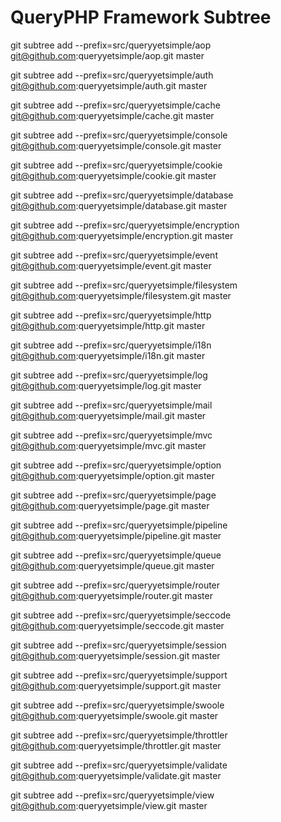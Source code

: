 # QueryPHP Framework Subtree

git subtree add --prefix=src/queryyetsimple/aop git@github.com:queryyetsimple/aop.git master

git subtree add --prefix=src/queryyetsimple/auth git@github.com:queryyetsimple/auth.git master

git subtree add --prefix=src/queryyetsimple/cache git@github.com:queryyetsimple/cache.git master

git subtree add --prefix=src/queryyetsimple/console git@github.com:queryyetsimple/console.git master

git subtree add --prefix=src/queryyetsimple/cookie git@github.com:queryyetsimple/cookie.git master

git subtree add --prefix=src/queryyetsimple/database git@github.com:queryyetsimple/database.git master

git subtree add --prefix=src/queryyetsimple/encryption git@github.com:queryyetsimple/encryption.git master

git subtree add --prefix=src/queryyetsimple/event git@github.com:queryyetsimple/event.git master

git subtree add --prefix=src/queryyetsimple/filesystem git@github.com:queryyetsimple/filesystem.git master

git subtree add --prefix=src/queryyetsimple/http git@github.com:queryyetsimple/http.git master

git subtree add --prefix=src/queryyetsimple/i18n git@github.com:queryyetsimple/i18n.git master

git subtree add --prefix=src/queryyetsimple/log git@github.com:queryyetsimple/log.git master

git subtree add --prefix=src/queryyetsimple/mail git@github.com:queryyetsimple/mail.git master

git subtree add --prefix=src/queryyetsimple/mvc git@github.com:queryyetsimple/mvc.git master

git subtree add --prefix=src/queryyetsimple/option git@github.com:queryyetsimple/option.git master

git subtree add --prefix=src/queryyetsimple/page git@github.com:queryyetsimple/page.git master

git subtree add --prefix=src/queryyetsimple/pipeline git@github.com:queryyetsimple/pipeline.git master

git subtree add --prefix=src/queryyetsimple/queue git@github.com:queryyetsimple/queue.git master

git subtree add --prefix=src/queryyetsimple/router git@github.com:queryyetsimple/router.git master

git subtree add --prefix=src/queryyetsimple/seccode git@github.com:queryyetsimple/seccode.git master

git subtree add --prefix=src/queryyetsimple/session git@github.com:queryyetsimple/session.git master

git subtree add --prefix=src/queryyetsimple/support git@github.com:queryyetsimple/support.git master

git subtree add --prefix=src/queryyetsimple/swoole git@github.com:queryyetsimple/swoole.git master

git subtree add --prefix=src/queryyetsimple/throttler git@github.com:queryyetsimple/throttler.git master

git subtree add --prefix=src/queryyetsimple/validate git@github.com:queryyetsimple/validate.git master

git subtree add --prefix=src/queryyetsimple/view git@github.com:queryyetsimple/view.git master
